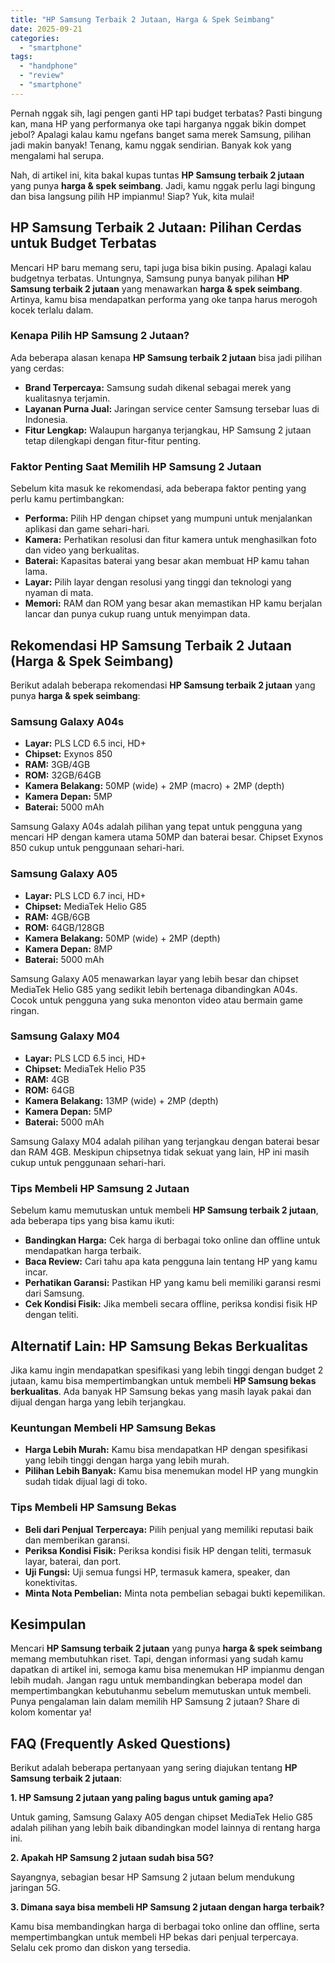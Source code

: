 ```yaml
---
title: "HP Samsung Terbaik 2 Jutaan, Harga & Spek Seimbang"
date: 2025-09-21
categories: 
  - "smartphone"
tags: 
  - "handphone"
  - "review"
  - "smartphone"
---
```


Pernah nggak sih, lagi pengen ganti HP tapi budget terbatas? Pasti bingung kan, mana HP yang performanya oke tapi harganya nggak bikin dompet jebol? Apalagi kalau kamu ngefans banget sama merek Samsung, pilihan jadi makin banyak! Tenang, kamu nggak sendirian. Banyak kok yang mengalami hal serupa.

Nah, di artikel ini, kita bakal kupas tuntas **HP Samsung terbaik 2 jutaan** yang punya **harga & spek seimbang**. Jadi, kamu nggak perlu lagi bingung dan bisa langsung pilih HP impianmu! Siap? Yuk, kita mulai!

## HP Samsung Terbaik 2 Jutaan: Pilihan Cerdas untuk Budget Terbatas

Mencari HP baru memang seru, tapi juga bisa bikin pusing. Apalagi kalau budgetnya terbatas. Untungnya, Samsung punya banyak pilihan **HP Samsung terbaik 2 jutaan** yang menawarkan **harga & spek seimbang**. Artinya, kamu bisa mendapatkan performa yang oke tanpa harus merogoh kocek terlalu dalam.

### Kenapa Pilih HP Samsung 2 Jutaan?

Ada beberapa alasan kenapa **HP Samsung terbaik 2 jutaan** bisa jadi pilihan yang cerdas:

- **Brand Terpercaya:** Samsung sudah dikenal sebagai merek yang kualitasnya terjamin.
- **Layanan Purna Jual:** Jaringan service center Samsung tersebar luas di Indonesia.
- **Fitur Lengkap:** Walaupun harganya terjangkau, HP Samsung 2 jutaan tetap dilengkapi dengan fitur-fitur penting.

### Faktor Penting Saat Memilih HP Samsung 2 Jutaan

Sebelum kita masuk ke rekomendasi, ada beberapa faktor penting yang perlu kamu pertimbangkan:

- **Performa:** Pilih HP dengan chipset yang mumpuni untuk menjalankan aplikasi dan game sehari-hari.
- **Kamera:** Perhatikan resolusi dan fitur kamera untuk menghasilkan foto dan video yang berkualitas.
- **Baterai:** Kapasitas baterai yang besar akan membuat HP kamu tahan lama.
- **Layar:** Pilih layar dengan resolusi yang tinggi dan teknologi yang nyaman di mata.
- **Memori:** RAM dan ROM yang besar akan memastikan HP kamu berjalan lancar dan punya cukup ruang untuk menyimpan data.

## Rekomendasi HP Samsung Terbaik 2 Jutaan (Harga & Spek Seimbang)

Berikut adalah beberapa rekomendasi **HP Samsung terbaik 2 jutaan** yang punya **harga & spek seimbang**:

### Samsung Galaxy A04s

- **Layar:** PLS LCD 6.5 inci, HD+
- **Chipset:** Exynos 850
- **RAM:** 3GB/4GB
- **ROM:** 32GB/64GB
- **Kamera Belakang:** 50MP (wide) + 2MP (macro) + 2MP (depth)
- **Kamera Depan:** 5MP
- **Baterai:** 5000 mAh

Samsung Galaxy A04s adalah pilihan yang tepat untuk pengguna yang mencari HP dengan kamera utama 50MP dan baterai besar. Chipset Exynos 850 cukup untuk penggunaan sehari-hari.

### Samsung Galaxy A05

- **Layar:** PLS LCD 6.7 inci, HD+
- **Chipset:** MediaTek Helio G85
- **RAM:** 4GB/6GB
- **ROM:** 64GB/128GB
- **Kamera Belakang:** 50MP (wide) + 2MP (depth)
- **Kamera Depan:** 8MP
- **Baterai:** 5000 mAh

Samsung Galaxy A05 menawarkan layar yang lebih besar dan chipset MediaTek Helio G85 yang sedikit lebih bertenaga dibandingkan A04s. Cocok untuk pengguna yang suka menonton video atau bermain game ringan.

### Samsung Galaxy M04

- **Layar:** PLS LCD 6.5 inci, HD+
- **Chipset:** MediaTek Helio P35
- **RAM:** 4GB
- **ROM:** 64GB
- **Kamera Belakang:** 13MP (wide) + 2MP (depth)
- **Kamera Depan:** 5MP
- **Baterai:** 5000 mAh

Samsung Galaxy M04 adalah pilihan yang terjangkau dengan baterai besar dan RAM 4GB. Meskipun chipsetnya tidak sekuat yang lain, HP ini masih cukup untuk penggunaan sehari-hari.

### Tips Membeli HP Samsung 2 Jutaan

Sebelum kamu memutuskan untuk membeli **HP Samsung terbaik 2 jutaan**, ada beberapa tips yang bisa kamu ikuti:

- **Bandingkan Harga:** Cek harga di berbagai toko online dan offline untuk mendapatkan harga terbaik.
- **Baca Review:** Cari tahu apa kata pengguna lain tentang HP yang kamu incar.
- **Perhatikan Garansi:** Pastikan HP yang kamu beli memiliki garansi resmi dari Samsung.
- **Cek Kondisi Fisik:** Jika membeli secara offline, periksa kondisi fisik HP dengan teliti.

## Alternatif Lain: HP Samsung Bekas Berkualitas

Jika kamu ingin mendapatkan spesifikasi yang lebih tinggi dengan budget 2 jutaan, kamu bisa mempertimbangkan untuk membeli **HP Samsung bekas berkualitas**. Ada banyak HP Samsung bekas yang masih layak pakai dan dijual dengan harga yang lebih terjangkau.

### Keuntungan Membeli HP Samsung Bekas

- **Harga Lebih Murah:** Kamu bisa mendapatkan HP dengan spesifikasi yang lebih tinggi dengan harga yang lebih murah.
- **Pilihan Lebih Banyak:** Kamu bisa menemukan model HP yang mungkin sudah tidak dijual lagi di toko.

### Tips Membeli HP Samsung Bekas

- **Beli dari Penjual Terpercaya:** Pilih penjual yang memiliki reputasi baik dan memberikan garansi.
- **Periksa Kondisi Fisik:** Periksa kondisi fisik HP dengan teliti, termasuk layar, baterai, dan port.
- **Uji Fungsi:** Uji semua fungsi HP, termasuk kamera, speaker, dan konektivitas.
- **Minta Nota Pembelian:** Minta nota pembelian sebagai bukti kepemilikan.

## Kesimpulan

Mencari **HP Samsung terbaik 2 jutaan** yang punya **harga & spek seimbang** memang membutuhkan riset. Tapi, dengan informasi yang sudah kamu dapatkan di artikel ini, semoga kamu bisa menemukan HP impianmu dengan lebih mudah. Jangan ragu untuk membandingkan beberapa model dan mempertimbangkan kebutuhanmu sebelum memutuskan untuk membeli. Punya pengalaman lain dalam memilih HP Samsung 2 jutaan? Share di kolom komentar ya!

## FAQ (Frequently Asked Questions)

Berikut adalah beberapa pertanyaan yang sering diajukan tentang **HP Samsung terbaik 2 jutaan**:

**1\. HP Samsung 2 jutaan yang paling bagus untuk gaming apa?**

Untuk gaming, Samsung Galaxy A05 dengan chipset MediaTek Helio G85 adalah pilihan yang lebih baik dibandingkan model lainnya di rentang harga ini.

**2\. Apakah HP Samsung 2 jutaan sudah bisa 5G?**

Sayangnya, sebagian besar HP Samsung 2 jutaan belum mendukung jaringan 5G.

**3\. Dimana saya bisa membeli HP Samsung 2 jutaan dengan harga terbaik?**

Kamu bisa membandingkan harga di berbagai toko online dan offline, serta mempertimbangkan untuk membeli HP bekas dari penjual terpercaya. Selalu cek promo dan diskon yang tersedia.
